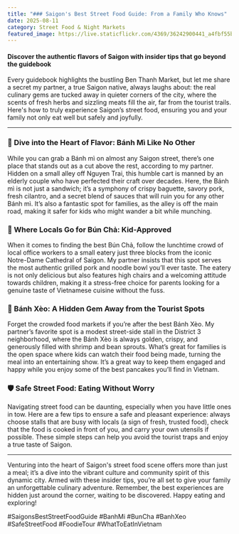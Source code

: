 ```yaml
---
title: "### Saigon's Best Street Food Guide: From a Family Who Knows"
date: 2025-08-11
category: Street Food & Night Markets
featured_image: https://live.staticflickr.com/4369/36242900441_a4fbf55b33.jpg
---
```


#### Discover the authentic flavors of Saigon with insider tips that go beyond the guidebook

Every guidebook highlights the bustling Ben Thanh Market, but let me share a secret my partner, a true Saigon native, always laughs about: the real culinary gems are tucked away in quieter corners of the city, where the scents of fresh herbs and sizzling meats fill the air, far from the tourist trails. Here's how to truly experience Saigon’s street food, ensuring you and your family not only eat well but safely and joyfully.

---

### 🍲 Dive into the Heart of Flavor: Bánh Mì Like No Other

While you can grab a Bánh mì on almost any Saigon street, there’s one place that stands out as a cut above the rest, according to my partner. Hidden on a small alley off Nguyen Trai, this humble cart is manned by an elderly couple who have perfected their craft over decades. Here, the Bánh mì is not just a sandwich; it’s a symphony of crispy baguette, savory pork, fresh cilantro, and a secret blend of sauces that will ruin you for any other Bánh mì. It’s also a fantastic spot for families, as the alley is off the main road, making it safer for kids who might wander a bit while munching.

### 🥢 Where Locals Go for Bún Chả: Kid-Approved

When it comes to finding the best Bún Chả, follow the lunchtime crowd of local office workers to a small eatery just three blocks from the iconic Notre-Dame Cathedral of Saigon. My partner insists that this spot serves the most authentic grilled pork and noodle bowl you’ll ever taste. The eatery is not only delicious but also features high chairs and a welcoming attitude towards children, making it a stress-free choice for parents looking for a genuine taste of Vietnamese cuisine without the fuss.

### 🥘 Bánh Xèo: A Hidden Gem Away from the Tourist Spots

Forget the crowded food markets if you’re after the best Bánh Xèo. My partner’s favorite spot is a modest street-side stall in the District 3 neighborhood, where the Bánh Xèo is always golden, crispy, and generously filled with shrimp and bean sprouts. What’s great for families is the open space where kids can watch their food being made, turning the meal into an entertaining show. It’s a great way to keep them engaged and happy while you enjoy some of the best pancakes you’ll find in Vietnam.

### 🛡️ Safe Street Food: Eating Without Worry

Navigating street food can be daunting, especially when you have little ones in tow. Here are a few tips to ensure a safe and pleasant experience: always choose stalls that are busy with locals (a sign of fresh, trusted food), check that the food is cooked in front of you, and carry your own utensils if possible. These simple steps can help you avoid the tourist traps and enjoy a true taste of Saigon.

---

Venturing into the heart of Saigon's street food scene offers more than just a meal; it’s a dive into the vibrant culture and community spirit of this dynamic city. Armed with these insider tips, you’re all set to give your family an unforgettable culinary adventure. Remember, the best experiences are hidden just around the corner, waiting to be discovered. Happy eating and exploring!

#SaigonsBestStreetFoodGuide #BanhMi #BunCha #BanhXeo #SafeStreetFood #FoodieTour #WhatToEatInVietnam